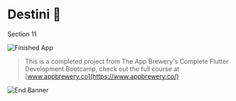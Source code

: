 # Destini 🤔

Section 11

![Finished App](https://github.com/londonappbrewery/Images/blob/master/Destini.gif)

>This is a completed project from The App Brewery's Complete Flutter Development Bootcamp, check out the full course at [www.appbrewery.co](https://www.appbrewery.co/)

![End Banner](https://github.com/londonappbrewery/Images/blob/master/readme-end-banner.png)
